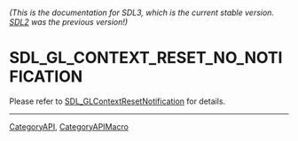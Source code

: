 ###### (This is the documentation for SDL3, which is the current stable version. [SDL2](https://wiki.libsdl.org/SDL2/) was the previous version!)
# SDL_GL_CONTEXT_RESET_NO_NOTIFICATION

Please refer to [SDL_GLContextResetNotification](SDL_GLContextResetNotification) for details.

----
[CategoryAPI](CategoryAPI), [CategoryAPIMacro](CategoryAPIMacro)

